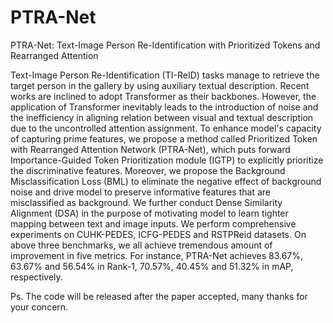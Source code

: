 # PTRA-Net
PTRA-Net: Text-Image Person Re-Identification with Prioritized Tokens and Rearranged Attention

Text-Image Person Re-Identification (TI-ReID) tasks manage to retrieve the target person in the gallery by using auxiliary textual description. Recent works are inclined to adopt Transformer as their backbones. However, the application of Transformer inevitably leads to the introduction of noise and the inefficiency in aligning relation between visual and textual description due to the uncontrolled attention assignment. To enhance model's capacity of capturing prime features, we propose a method called Prioritized Token with Rearranged Attention Network (PTRA-Net), which puts forward Importance-Guided Token Prioritization module (IGTP) to explicitly prioritize the discriminative features. Moreover, we propose the Background Misclassification Loss (BML) to eliminate the negative effect of background noise and drive model to preserve informative features that are misclassified as background. We further conduct Dense Similarity Alignment (DSA) in the purpose of motivating model to learn tighter mapping between text and image inputs. We perform comprehensive experiments on CUHK-PEDES, ICFG-PEDES and RSTPReid datasets. On above three benchmarks, we all achieve tremendous amount of improvement in five metrics. For instance, PTRA-Net achieves 83.67%, 63.67% and 56.54% in Rank-1, 70.57%, 40.45% and 51.32% in mAP, respectively.


Ps. The code will be released after the paper accepted, many thanks for your concern.
